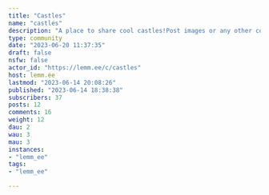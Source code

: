 ```yaml
---
title: "Castles" 
name: "castles"
description: "A place to share cool castles!Post images or any other content relating to castles, châteaux, palaces, towers, keeps, fortresses, and follies. The following content is encouraged but not required: -  Castle name in native language (English name) - location [include country and region, if not city/town]- Best website (official or otherwise)  -  Some sort of map link -  Visitation details: open/closed to public, closed but technically reachable, tours?, etc. -  History: Whatever can be briefly copy-pastedOnly real rule is that content must refer to a real-life structure, so please no fantasy/fictional castles!"
type: community
date: "2023-06-20 11:37:35"
draft: false
nsfw: false
actor_id: "https://lemm.ee/c/castles"
host: lemm.ee
lastmod: "2023-06-14 20:08:26"
published: "2023-06-14 18:38:38"
subscribers: 37
posts: 12
comments: 16
weight: 12
dau: 2
wau: 3
mau: 3
instances:
- "lemm_ee"
tags: 
- "lemm_ee"

---
```

